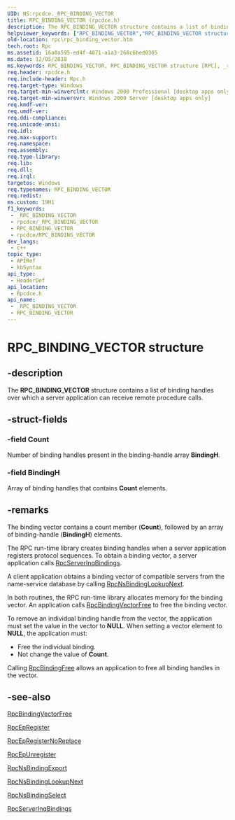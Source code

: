 ```yaml
---
UID: NS:rpcdce._RPC_BINDING_VECTOR
title: RPC_BINDING_VECTOR (rpcdce.h)
description: The RPC_BINDING_VECTOR structure contains a list of binding handles over which a server application can receive remote procedure calls.
helpviewer_keywords: ["RPC_BINDING_VECTOR","RPC_BINDING_VECTOR structure [RPC]","_rpc_rpc_binding_vector","rpc.rpc_binding_vector","rpcdce/RPC_BINDING_VECTOR"]
old-location: rpc\rpc_binding_vector.htm
tech.root: Rpc
ms.assetid: 16a0a595-ed4f-4871-a1a3-268c6bed0305
ms.date: 12/05/2018
ms.keywords: RPC_BINDING_VECTOR, RPC_BINDING_VECTOR structure [RPC], _rpc_rpc_binding_vector, rpc.rpc_binding_vector, rpcdce/RPC_BINDING_VECTOR
req.header: rpcdce.h
req.include-header: Rpc.h
req.target-type: Windows
req.target-min-winverclnt: Windows 2000 Professional [desktop apps only]
req.target-min-winversvr: Windows 2000 Server [desktop apps only]
req.kmdf-ver: 
req.umdf-ver: 
req.ddi-compliance: 
req.unicode-ansi: 
req.idl: 
req.max-support: 
req.namespace: 
req.assembly: 
req.type-library: 
req.lib: 
req.dll: 
req.irql: 
targetos: Windows
req.typenames: RPC_BINDING_VECTOR
req.redist: 
ms.custom: 19H1
f1_keywords:
 - _RPC_BINDING_VECTOR
 - rpcdce/_RPC_BINDING_VECTOR
 - RPC_BINDING_VECTOR
 - rpcdce/RPC_BINDING_VECTOR
dev_langs:
 - c++
topic_type:
 - APIRef
 - kbSyntax
api_type:
 - HeaderDef
api_location:
 - Rpcdce.h
api_name:
 - _RPC_BINDING_VECTOR
 - RPC_BINDING_VECTOR
---
```


# RPC_BINDING_VECTOR structure


## -description

The 
<b>RPC_BINDING_VECTOR</b> structure contains a list of binding handles over which a server application can receive remote procedure calls.

## -struct-fields

### -field Count

Number of binding handles present in the binding-handle array <b>BindingH</b>.

### -field BindingH

Array of binding handles that contains <b>Count</b> elements.

## -remarks

The binding vector contains a count member (<b>Count</b>), followed by an array of binding-handle (<b>BindingH</b>) elements.

The RPC run-time library creates binding handles when a server application registers protocol sequences. To obtain a binding vector, a server application calls 
<a href="/windows/desktop/api/rpcdce/nf-rpcdce-rpcserverinqbindings">RpcServerInqBindings</a>.

A client application obtains a binding vector of compatible servers from the name-service database by calling 
<a href="/windows/desktop/api/rpcnsi/nf-rpcnsi-rpcnsbindinglookupnext">RpcNsBindingLookupNext</a>.

In both routines, the RPC run-time library allocates memory for the binding vector. An application calls 
<a href="/windows/desktop/api/rpcdce/nf-rpcdce-rpcbindingvectorfree">RpcBindingVectorFree</a> to free the binding vector.

To remove an individual binding handle from the vector, the application must set the value in the vector to <b>NULL</b>. When setting a vector element to <b>NULL</b>, the application must:

<ul>
<li>Free the individual binding.</li>
<li>Not change the value of <b>Count</b>.</li>
</ul>
Calling 
<a href="/windows/desktop/api/rpcdce/nf-rpcdce-rpcbindingfree">RpcBindingFree</a> allows an application to free all binding handles in the vector.

## -see-also

<a href="/windows/desktop/api/rpcdce/nf-rpcdce-rpcbindingvectorfree">RpcBindingVectorFree</a>



<a href="/windows/desktop/api/rpcdce/nf-rpcdce-rpcepregister">RpcEpRegister</a>



<a href="/windows/desktop/api/rpcdce/nf-rpcdce-rpcepregisternoreplace">RpcEpRegisterNoReplace</a>



<a href="/windows/desktop/api/rpcdce/nf-rpcdce-rpcepunregister">RpcEpUnregister</a>



<a href="/windows/desktop/api/rpcnsi/nf-rpcnsi-rpcnsbindingexporta">RpcNsBindingExport</a>



<a href="/windows/desktop/api/rpcnsi/nf-rpcnsi-rpcnsbindinglookupnext">RpcNsBindingLookupNext</a>



<a href="/windows/desktop/api/rpcnsi/nf-rpcnsi-rpcnsbindingselect">RpcNsBindingSelect</a>



<a href="/windows/desktop/api/rpcdce/nf-rpcdce-rpcserverinqbindings">RpcServerInqBindings</a>

